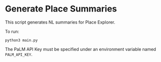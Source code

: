 # Generate Place Summaries

This script generates NL summaries for Place Explorer.

To run:

```shell
python3 main.py
```

The PaLM API Key must be specified under an environment variable named `PALM_API_KEY`.